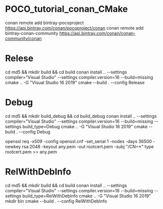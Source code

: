 # POCO_tutorial_conan_CMake
conan remote add bintray-pocoproject https://api.bintray.com/conan/pocoproject/conan
conan remote add bintray-conan-community https://api.bintray.com/conan/conan-community/conan

# Relese
cd md5 && mkdir build && cd build
conan install .. --settings compiler="Visual Studio" --settings compiler.version=16 --build=missing
cmake .. -G "Visual Studio 16 2019"
cmake --build . --config Release

# Debug
cd md5 && mkdir build_debug && cd build_debug
conan install .. --settings compiler="Visual Studio" --settings compiler.version=16 --build=missing --settings build_type=Debug
cmake .. -G "Visual Studio 16 2019"
cmake --build . --config Debug

openssl req -x509 -config openssl.cnf -set_serial 1 -nodes -days 36500 -newkey rsa:2048 -keyout any.pem -out rootcert.pem -subj "/CN=*"
type rootcert.pem >> any.pem

# RelWithDebInfo
cd md5 && mkdir build && cd build
conan install .. --settings compiler="Visual Studio" --settings compiler.version=16 --build=missing --settings build_type=RelWithDebInfo
cmake .. -G "Visual Studio 16 2019"
mkdir bin
cmake --build . --config RelWithDebInfo
